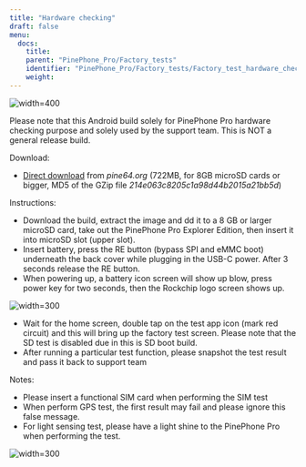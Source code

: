 ```yaml
---
title: "Hardware checking"
draft: false
menu:
  docs:
    title:
    parent: "PinePhone_Pro/Factory_tests"
    identifier: "PinePhone_Pro/Factory_tests/Factory_test_hardware_checking"
    weight: 
---
```


![width=400](/documentation/images/PPP_Abdroid_Test_Utility-5.jpg)

Please note that this Android build solely for PinePhone Pro hardware checking purpose and solely used by the support team. This is NOT a general release build.

Download:

* [Direct download](http://files.pine64.org/os/PinePhonePro/pinephone_pro_dd_android9_QC_Test_SDboot_20220215-8GB.img.gz) from _pine64.org_ (722MB, for 8GB microSD cards or bigger, MD5 of the GZip file _214e063c8205c1a98d44b2015a21bb5d_)

Instructions:

* Download the build, extract the image and dd it to a 8 GB or larger microSD card, take out the PinePhone Pro Explorer Edition, then insert it into microSD slot (upper slot).
* Insert battery, press the RE button (bypass SPI and eMMC boot) underneath the back cover while plugging in the USB-C power. After 3 seconds release the RE button.
* When powering up, a battery icon screen will show up blow, press power key for two seconds, then the Rockchip logo screen shows up.

![width=300](/documentation/images/PPP_Abdroid_Test_Utility-1.jpg)

* Wait for the home screen, double tap on the test app icon (mark red circuit) and this will bring up the factory test screen. Please note that the SD test is disabled due in this is SD boot build.
* After running a particular test function, please snapshot the test result and pass it back to support team

Notes:

* Please insert a functional SIM card when performing the SIM test
* When perform GPS test, the first result may fail and please ignore this false message.
* For light sensing test, please have a light shine to the PinePhone Pro when performing the test.

![width=300](/documentation/images/PPP_Abdroid_Test_Utility-4.jpg)
